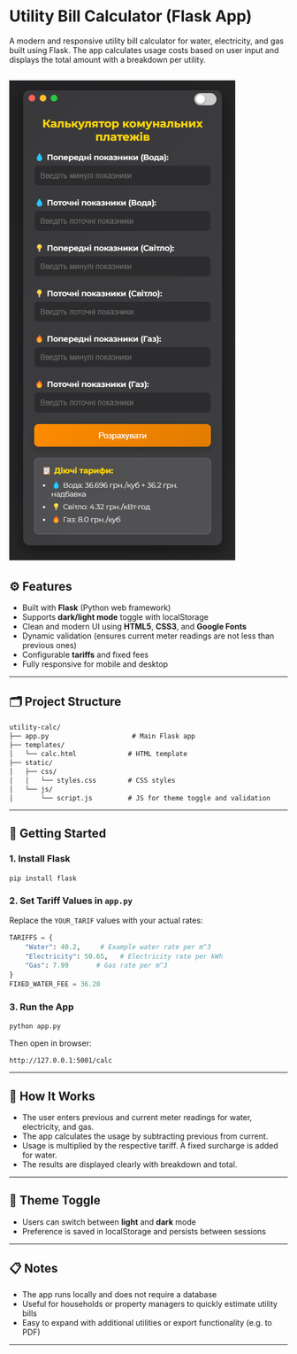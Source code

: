 
# Utility Bill Calculator (Flask App)

A modern and responsive utility bill calculator for water, electricity, and gas built using Flask. The app calculates usage costs based on user input and displays the total amount with a breakdown per utility.

![Screenshot](static/img/preview.png)
---



## ⚙️ Features

- Built with **Flask** (Python web framework)
- Supports **dark/light mode** toggle with localStorage
- Clean and modern UI using **HTML5**, **CSS3**, and **Google Fonts**
- Dynamic validation (ensures current meter readings are not less than previous ones)
- Configurable **tariffs** and fixed fees
- Fully responsive for mobile and desktop

---

## 🗂️ Project Structure

```
utility-calc/
├── app.py                     # Main Flask app
├── templates/
│   └── calc.html             # HTML template
├── static/
│   ├── css/
│   │   └── styles.css        # CSS styles
│   └── js/
│       └── script.js         # JS for theme toggle and validation
```

---

## 🚀 Getting Started

### 1. Install Flask
```bash
pip install flask
```

### 2. Set Tariff Values in `app.py`
Replace the `YOUR_TARIF` values with your actual rates:
```python
TARIFFS = {
    "Water": 40.2,     # Example water rate per m^3
    "Electricity": 50.65,   # Electricity rate per kWh
    "Gas": 7.99       # Gas rate per m^3
}
FIXED_WATER_FEE = 36.20
```

### 3. Run the App
```bash
python app.py
```
Then open in browser:
```
http://127.0.0.1:5001/calc
```

---

## 🧠 How It Works

- The user enters previous and current meter readings for water, electricity, and gas.
- The app calculates the usage by subtracting previous from current.
- Usage is multiplied by the respective tariff. A fixed surcharge is added for water.
- The results are displayed clearly with breakdown and total.

---

## 🌙 Theme Toggle
- Users can switch between **light** and **dark** mode
- Preference is saved in localStorage and persists between sessions

---

## 📋 Notes

- The app runs locally and does not require a database
- Useful for households or property managers to quickly estimate utility bills
- Easy to expand with additional utilities or export functionality (e.g. to PDF)

---
